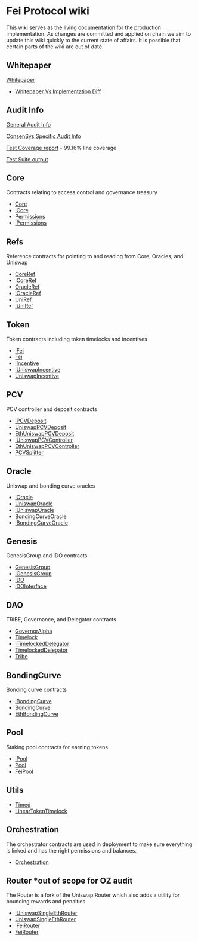 # Fei Protocol wiki

This wiki serves as the living documentation for the production implementation. As changes are committed and applied on chain we aim to update this wiki quickly to the current state of affairs. It is possible that certain parts of the wiki are out of date.

## Whitepaper
[Whitepaper](https://fei.money/static/media/whitepaper.7d5e2986.pdf)

* [Whitepaper Vs Implementation Diff](https://github.com/fei-protocol/fei-protocol-core/wiki/Implementation-vs-Whitepaper-Diff)

## Audit Info
[General Audit Info](https://github.com/fei-protocol/fei-protocol-core/wiki/Audit-Info)

[ConsenSys Specific Audit Info](https://github.com/fei-protocol/fei-protocol-core/wiki/ConsenSys-Audit-Info)

[Test Coverage report](https://github.com/fei-protocol/fei-protocol-core/wiki/Test-Coverage-Report) - 99.16% line coverage

[Test Suite output](https://github.com/fei-protocol/fei-protocol-core/wiki/Test-Suite-Output)


## Core
Contracts relating to access control and governance treasury
* [Core](https://github.com/fei-protocol/fei-protocol-core/wiki/Core)
* [ICore](https://github.com/fei-protocol/fei-protocol-core/wiki/ICore)
* [Permissions](https://github.com/fei-protocol/fei-protocol-core/wiki/Permissions)
* [IPermissions](https://github.com/fei-protocol/fei-protocol-core/wiki/IPermissions)

## Refs
Reference contracts for pointing to and reading from Core, Oracles, and Uniswap
* [CoreRef](https://github.com/fei-protocol/fei-protocol-core/wiki/CoreRef)
* [ICoreRef](https://github.com/fei-protocol/fei-protocol-core/wiki/ICoreRef)
* [OracleRef](https://github.com/fei-protocol/fei-protocol-core/wiki/OracleRef)
* [IOracleRef](https://github.com/fei-protocol/fei-protocol-core/wiki/IOracleRef)
* [UniRef](https://github.com/fei-protocol/fei-protocol-core/wiki/UniRef)
* [IUniRef](https://github.com/fei-protocol/fei-protocol-core/wiki/IUniRef)

## Token
Token contracts including token timelocks and incentives
* [IFei](https://github.com/fei-protocol/fei-protocol-core/wiki/IFei)
* [Fei](https://github.com/fei-protocol/fei-protocol-core/wiki/Fei)
* [IIncentive](https://github.com/fei-protocol/fei-protocol-core/wiki/IIncentive)
* [IUniswapIncentive](https://github.com/fei-protocol/fei-protocol-core/wiki/IUniswapIncentive)
* [UniswapIncentive](https://github.com/fei-protocol/fei-protocol-core/wiki/UniswapIncentive)

## PCV
PCV controller and deposit contracts
* [IPCVDeposit](https://github.com/fei-protocol/fei-protocol-core/wiki/IPCVDeposit)
* [UniswapPCVDeposit](https://github.com/fei-protocol/fei-protocol-core/wiki/UniswapPCVDeposit)
* [EthUniswapPCVDeposit](https://github.com/fei-protocol/fei-protocol-core/wiki/EthUniswapPCVDeposit)
* [IUniswapPCVController](https://github.com/fei-protocol/fei-protocol-core/wiki/IUniswapPCVController)
* [EthUniswapPCVController](https://github.com/fei-protocol/fei-protocol-core/wiki/EthUniswapPCVController)
* [PCVSplitter](https://github.com/fei-protocol/fei-protocol-core/wiki/PCVSplitter)

## Oracle
Uniswap and bonding curve oracles
* [IOracle](https://github.com/fei-protocol/fei-protocol-core/wiki/IOracle)
* [UniswapOracle](https://github.com/fei-protocol/fei-protocol-core/wiki/UniswapOracle)
* [IUniswapOracle](https://github.com/fei-protocol/fei-protocol-core/wiki/IUniswapOracle)
* [BondingCurveOracle](https://github.com/fei-protocol/fei-protocol-core/wiki/BondingCurveOracle)
* [IBondingCurveOracle](https://github.com/fei-protocol/fei-protocol-core/wiki/IBondingCurveOracle)

## Genesis
GenesisGroup and IDO contracts
* [GenesisGroup](https://github.com/fei-protocol/fei-protocol-core/wiki/GenesisGroup)
* [IGenesisGroup](https://github.com/fei-protocol/fei-protocol-core/wiki/IGenesisGroup)
* [IDO](https://github.com/fei-protocol/fei-protocol-core/wiki/IDO)
* [IDOInterface](https://github.com/fei-protocol/fei-protocol-core/wiki/IDOInterface)

## DAO
TRIBE, Governance, and Delegator contracts
* [GovernorAlpha](https://github.com/fei-protocol/fei-protocol-core/wiki/GovernorAlpha)
* [Timelock](https://github.com/fei-protocol/fei-protocol-core/wiki/Timelock)
* [ITimelockedDelegator](https://github.com/fei-protocol/fei-protocol-core/wiki/ITimelockedDelegator)
* [TimelockedDelegator](https://github.com/fei-protocol/fei-protocol-core/wiki/TimelockedDelegator)
* [Tribe](https://github.com/fei-protocol/fei-protocol-core/wiki/Tribe)

## BondingCurve
Bonding curve contracts
* [IBondingCurve](https://github.com/fei-protocol/fei-protocol-core/wiki/IBondingCurve)
* [BondingCurve](https://github.com/fei-protocol/fei-protocol-core/wiki/BondingCurve)
* [EthBondingCurve](https://github.com/fei-protocol/fei-protocol-core/wiki/EthBondingCurve)

## Pool
Staking pool contracts for earning tokens
* [IPool](https://github.com/fei-protocol/fei-protocol-core/wiki/IPool)
* [Pool](https://github.com/fei-protocol/fei-protocol-core/wiki/Pool)
* [FeiPool](https://github.com/fei-protocol/fei-protocol-core/wiki/FeiPool)

## Utils
* [Timed](https://github.com/fei-protocol/fei-protocol-core/wiki/Timed)
* [LinearTokenTimelock](https://github.com/fei-protocol/fei-protocol-core/wiki/LinearTokenTimelock)

## Orchestration
The orchestrator contracts are used in deployment to make sure everything is linked and has the right permissions and balances.
* [Orchestration](https://github.com/fei-protocol/fei-protocol-core/wiki/Orchestration)

## Router *out of scope for OZ audit
The Router is a fork of the Uniswap Router which also adds a utility for bounding rewards and penalties
* [IUniswapSingleEthRouter](https://github.com/fei-protocol/fei-protocol-core/wiki/IUniswapSingleEthRouter)
* [UniswapSingleEthRouter](https://github.com/fei-protocol/fei-protocol-core/wiki/UniswapSingleEthRouter)
* [IFeiRouter](https://github.com/fei-protocol/fei-protocol-core/wiki/IFeiRouter)
* [FeiRouter](https://github.com/fei-protocol/fei-protocol-core/wiki/FeiRouter)
